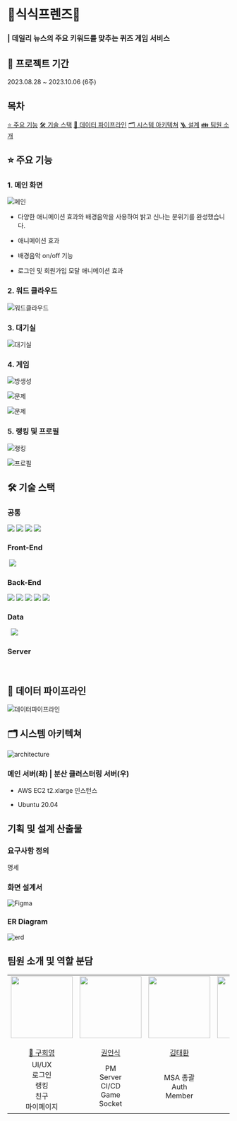 # 🐰식식프렌즈🐰

### | 데일리 뉴스의 주요 키워드를 맞추는 퀴즈 게임 서비스

## 📆 프로젝트 기간

2023.08.28 ~ 2023.10.06 (6주)

## 목차

<!-- - [🎯 기획배경](#subject) -->

[⭐️ 주요 기능](#mainContents)
[🛠️ 기술 스택](#skills)
[💾 데이터 파이프라인](#dataPipelines)
[🗂️ 시스템 아키텍쳐](#systemArchitecture)
[🪜 설계](#design)
[👪 팀원 소개](#members)

<!-- # 🎯 기획 배경

<a name="subject"></a>

기획 배경 -->

## ⭐️ 주요 기능

<a name="mainContents"></a>

### 1. 메인 화면

![메인](/assets/메인.gif)

- 다양한 애니메이션 효과와 배경음악을 사용하여 밝고 신나는 분위기를 완성했습니다.

- 애니메이션 효과

- 배경음악 on/off 기능

- 로그인 및 회원가입 모달 애니메이션 효과

### 2. 워드 클라우드

![워드클라우드](/assets/워드클라우드.gif)

### 3. 대기실

![대기실](/assets/대기실.gif)

### 4. 게임

![방생성](/assets/게임방생성.gif)

![문제](/assets/문제풀이.gif)

![문제](/assets/문제풀이.gif)

### 5. 랭킹 및 프로필

![랭킹](/assets/랭킹프로필.gif)

![프로필](/assets/프로필.gif)

## 🛠️ 기술 스택

<a name="skills"></a>

### 공통

<img src="https://img.shields.io/badge/jira-0052CC?style=for-the-badge&logo=jira&logoColor=white">

<img src="https://img.shields.io/badge/GitLab-FC6D26?style=for-the-badge&logo=GitLab&logoColor=white">

<img src="https://img.shields.io/badge/mattermost-0058CC?style=for-the-badge&logo=mattermost&logoColor=white">

<img src="https://img.shields.io/badge/notion-000000?style=for-the-badge&logo=notion&logoColor=white">

### Front-End

<img title="" src="https://img.shields.io/badge/Next.js-000000?style=for-the-badge&logo=nextdotjs&logoColor=white" alt="">

<img src="https://img.shields.io/badge/TypeScript-3178C6?style=for-the-badge&logo=TypeScript&logoColor=white">

### Back-End

<img src="https://img.shields.io/badge/springboot-6DB33F?style=for-the-badge&logo=springboot&logoColor=white">

<img src="https://img.shields.io/badge/springsecurity-6DB33F?style=for-the-badge&logo=springsecurity&logoColor=white">

<img src="https://img.shields.io/badge/mongodb-47A248?style=for-the-badge&logo=mongodb&logoColor=white">

<img src="https://img.shields.io/badge/redis-DC382D?style=for-the-badge&logo=redis&logoColor=white">

<img src="https://img.shields.io/badge/json web tokens-000000?style=for-the-badge&logo=jsonwebtokens&logoColor=white">

<img title="" src="https://img.shields.io/badge/postgresql-4169E1?style=for-the-badge&logo=postgresql&logoColor=white" alt="">

### Data

<img title="" src="https://img.shields.io/badge/hadoop-66CCFF?style=for-the-badge&logo=apachehadoop&logoColor=black" alt="">

<img title="" src="https://img.shields.io/badge/spark-E25A1C?style=for-the-badge&logo=apachespark&logoColor=white" alt="">

<img src="https://img.shields.io/badge/python-3776AB?style=for-the-badge&logo=python&logoColor=white">

<img title="" src="https://img.shields.io/badge/Docker-2496ED?style=for-the-badge&logo=docker&logoColor=white" alt="">

<img title="" src="https://img.shields.io/badge/Airflow-017CEE?style=for-the-badge&logo=apacheairflow&logoColor=white" alt="">

### Server

<img title="" src="https://img.shields.io/badge/nginx-009639?style=for-the-badge&logo=nginx&logoColor=white" alt="">

<img title="" src="https://img.shields.io/badge/docker-2496ED?style=for-the-badge&logo=docker&logoColor=white" alt="">

<img title="" src="https://img.shields.io/badge/jenkins-D24939?style=for-the-badge&logo=jenkins&logoColor=white" alt="">

## 💾 데이터 파이프라인

<a name="dataPipelines"></a>

<img src="/assets/데이터파이프라인.png" alt="데이터파이프라인" />

## 🗂️ 시스템 아키텍쳐

<a name="systemArchitecture"></a>

![architecture](./assets/arch.png)

### 메인 서버(좌) | 분산 클러스터링 서버(우)

- AWS EC2 t2.xlarge 인스턴스

- Ubuntu 20.04

## 기획 및 설계 산출물

<a name="design"></a>

### 요구사항 정의

명세

### 화면 설계서

![Figma](./assets/Figma.png)

### ER Diagram

![erd](./assets/erd.png)

## 팀원 소개 및 역할 분담

<a name="members"></a>

<table>
    <tr>
        <td height="140px" align="center"> <a href="https://github.com/hi9900">
            <img src="/assets/hy.png" width="140px" /> <br><br> 👑 구희영 </a> <br></td>
            <td height="140px" align="center"> <a href="https://github.com/PassionSoftIan">
            <img src="/assets/image%20(4).png" width="140px" /> <br><br> 권인식  </a> <br></td>
        <td height="140px" align="center"> <a href="https://github.com/kimta2hwan">
            <img src="/assets/image%20(3).png" width="140px" /> <br><br> 김태환 </a> <br></td>
        <td height="140px" align="center"> <a href="https://github.com/sl39">
            <img src="/assets/image%20(6).png" width="140px" /> <br><br> 이세울 </a> <br></td>
        <td height="140px" align="center"> <a href="https://github.com/nayeonxkim">
            <img src="/assets/image%20(5).png" width="140px" /> <br><br> 김나연  </a> <br></td>
        <td height="140px" align="center"> <a href="https://github.com/StarSein">
            <img src="/assets/image%20(2).png" width="140px" /> <br><br> 황유성  </a> <br></td>
    </tr>
    <tr>
        <td align="center">
        UI/UX<br/>로그인<br/>랭킹<br/>친구<br/>마이페이지<br/>
        </td>
        <td align="center">
        PM<br/>Server<br/>CI/CD<br/>Game<br/>Socket
        </td>
        <td align="center">
        MSA 총괄<br/>Auth<br/>Member<br/>
        </td>
        <td align="center">
        Member<br />회원가입<br/>대기실<br/>실시간 게임<br/>
        </td>
        <td align="center">
        Data Pipeline 구축<br/>hadoop cluster<br/>데이터 수집<br />데이터 저장
        </td>
        <td align="center">
        자연어처리<br/>워드 클라우드<br/>퀴즈 생성
        </td>
    </tr>
</table>
